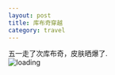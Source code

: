```yaml
---
layout: post
title: 库布奇穿越
category: travel
---
```

五一走了次库布奇，皮肤晒爆了.     
![loading](http://farm9.staticflickr.com/8547/8756671787_dda2806980.jpg "Kubuqi")